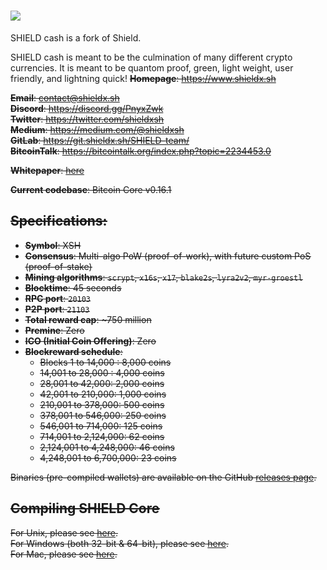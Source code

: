 ![](share/img/banner.png)
=====================================

SHIELD cash is a fork of Shield.

SHIELD cash is meant to be the culmination of many different crypto currencies. It is meant to be quantom proof, green, light weight, user friendly, and lightning quick!
<strike/>
**Homepage**: https://www.shieldx.sh<br/><strike/>

**Email**: contact@shieldx.sh<br/><strike/>
**Discord**: https://discord.gg/PnyxZwk<br/><strike/>
**Twitter**: https://twitter.com/shieldxsh<br/><strike/>
**Medium**: https://medium.com/@shieldxsh<br/><strike/>
**GitLab**: https://git.shieldx.sh/SHIELD-team/<br/><strike/>
**BitcoinTalk**: https://bitcointalk.org/index.php?topic=2234453.0<br/><strike/>

**Whitepaper**: [here](https://shieldx.sh/link/wp-en)<br/><strike/>

**Current codebase**: Bitcoin Core v0.16.1<br/>

Specifications:
--------------

* **Symbol**: XSH
* **Consensus**: Multi-algo PoW (proof-of-work), with future custom PoS (proof-of-stake)
* **Mining algorithms**: `scrypt`, `x16s`, `x17`, `blake2s`, `lyra2v2`, `myr-groestl`
* **Blocktime**: 45 seconds
* **RPC port**: `20103`
* **P2P port**: `21103`
* **Total reward cap**: ~750 million
* **Premine**: Zero
* **ICO (Initial Coin Offering)**: Zero
* **Blockreward schedule**:
  * Blocks 1 to 14,000 : 8,000 coins
  * 14,001 to 28,000 : 4,000 coins
  * 28,001 to 42,000: 2,000 coins
  * 42,001 to 210,000: 1,000 coins
  * 210,001 to 378,000: 500 coins
  * 378,001 to 546,000: 250 coins
  * 546,001 to 714,000: 125 coins
  * 714,001 to 2,124,000: 62 coins
  * 2,124,001 to 4,248,000: 46 coins
  * 4,248,001 to 6,700,000: 23 coins

Binaries (pre-compiled wallets) are available on the GitHub [releases page](https://github.com/ShieldCoin/SHIELD/releases/tag/stable).


Compiling SHIELD Core
----------------------
For Unix, please see [here](blob/master/doc/build-unix.md).<br/>
For Windows (both 32-bit & 64-bit), please see [here](blob/master/doc/build-windows.md).<br/>
For Mac, please see [here](blob/master/doc/build-osx.md).<br/>
